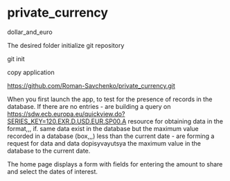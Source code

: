 # private_currency
dollar_and_euro

The desired folder initialize git repository

git init

copy application

https://github.com/Roman-Savchenko/private_currency.git

When you first launch the app, to test for the presence of records in the database. If there are no entries - are building a query on https://sdw.ecb.europa.eu/quickview.do?SERIES_KEY=120.EXR.D.USD.EUR.SP00.А resource for obtaining data in the format,,, if. same data exist in the database but the maximum value recorded in a database (box,,,) less than the current date - are forming a request for data and data dopisyvayutsya the maximum value in the database to the current date.

The home page displays a form with fields for entering the amount to share and select the dates of interest.
